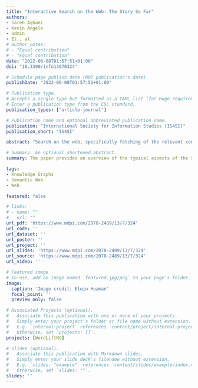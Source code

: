 ```yaml
---
title: "Interactive Search on the Web: The Story So Far"
authors:
- Sareh Aghaei
- Kevin Angele
- admin
- Et., al
# author_notes:
# - "Equal contribution"
# - "Equal contribution"
date: "2022-06-08T01:57:51+01:00"
doi: "10.3390/info13070324"

# Schedule page publish date (NOT publication's date).
publishDate: "2022-06-08T01:57:51+01:00"

# Publication type.
# Accepts a single type but formatted as a YAML list (for Hugo requirements).
# Enter a publication type from the CSL standard.
publication_types: ["article-journal"]

# Publication name and optional abbreviated publication name.
publication: "International Society for Information Studies (IS4SI)"
publication_short: "IS4SI"

abstract: "Search on the web, specifically fetching of the relevant content, has been paid attention to since the advent of the web and particularly in recent years due to the tremendous growth in the volume of data and web pages. This paper categorizes the search services from the early days of the web to the present into keyword search engines, semantic search engines, question answering systems, dialogue systems and chatbots. As the first generation of search engines, keyword search engines have adopted keyword-based techniques to find the web pages containing the query keywords and ranking search results. In contrast, semantic search engines try to find meaningful and accurate results on the meaning and relations of things. Question-answering systems aim to find precise answers to natural language questions rather than returning a ranked list of relevant sources. As a subset of question answering systems, dialogue systems target to interact with human users through a dialog expressed in natural language. As a subset of dialogue systems, chatbots try to simulate human-like conversations. The paper provides an overview of the typical aspects of the studied search services, including process models, data preparation and presentation, common methodologies and categories."

# Summary. An optional shortened abstract.
summary: The paper provides an overview of the typical aspects of the studied search services, including process models, data preparation and presentation, common methodologies and categories.

tags:
- Knowledge Graphs
- Semantic Web
- Web

featured: false

# links:
# - name: ""
#   url: ""
url_pdf: 'https://www.mdpi.com/2078-2489/13/7/324'
url_code: ''
url_dataset: ''
url_poster: ''
url_project: ''
url_slides: 'https://www.mdpi.com/2078-2489/13/7/324'
url_source: 'https://www.mdpi.com/2078-2489/13/7/324'
url_video: ''

# Featured image
# To use, add an image named `featured.jpg/png` to your page's folder. 
image:
  caption: 'Image credit: Elwin Huaman'
  focal_point: ''
  preview_only: false

# Associated Projects (optional).
#   Associate this publication with one or more of your projects.
#   Simply enter your project's folder or file name without extension.
#   E.g. `internal-project` references `content/project/internal-project/index.md`.
#   Otherwise, set `projects: []`.
projects: [WordLiftNG]

# Slides (optional).
#   Associate this publication with Markdown slides.
#   Simply enter your slide deck's filename without extension.
#   E.g. `slides: "example"` references `content/slides/example/index.md`.
#   Otherwise, set `slides: ""`.
slides: ''
---
```

